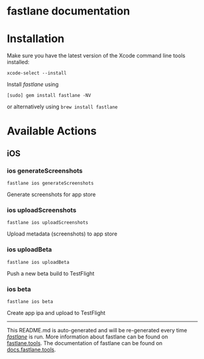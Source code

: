 fastlane documentation
================
# Installation

Make sure you have the latest version of the Xcode command line tools installed:

```
xcode-select --install
```

Install _fastlane_ using
```
[sudo] gem install fastlane -NV
```
or alternatively using `brew install fastlane`

# Available Actions
## iOS
### ios generateScreenshots
```
fastlane ios generateScreenshots
```
Generate screenshots for app store
### ios uploadScreenshots
```
fastlane ios uploadScreenshots
```
Upload metadata (screenshots) to app store
### ios uploadBeta
```
fastlane ios uploadBeta
```
Push a new beta build to TestFlight
### ios beta
```
fastlane ios beta
```
Create app ipa and upload to TestFlight

----

This README.md is auto-generated and will be re-generated every time [_fastlane_](https://fastlane.tools) is run.
More information about fastlane can be found on [fastlane.tools](https://fastlane.tools).
The documentation of fastlane can be found on [docs.fastlane.tools](https://docs.fastlane.tools).
